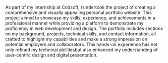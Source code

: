 As part of my internship at Codsoft, I undertook the project of creating a comprehensive and visually appealing personal portfolio website. 
This project aimed to showcase my skills, experience, and achievements in a professional manner while providing a platform to demonstrate 
my proficiency in web development and design. The portfolio includes sections on my background, projects, technical skills, and contact 
information, all crafted to highlight my capabilities and make a strong impression on potential employers and collaborators. This hands-on
experience has not only refined my technical abilitiesbut also enhanced my understanding of user-centric design and digital presentation.

